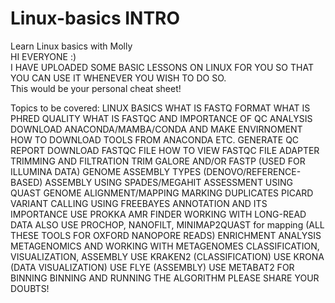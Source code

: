# Linux-basics INTRO
Learn Linux basics with Molly  
HI EVERYONE :)   
I HAVE UPLOADED SOME BASIC LESSONS ON LINUX FOR YOU SO THAT YOU CAN USE IT WHENEVER YOU WISH TO DO SO.   
This would be your personal cheat sheet! 

Topics to be covered: 
LINUX BASICS 
WHAT IS FASTQ FORMAT 
WHAT IS PHRED QUALITY 
WHAT IS FASTQC AND IMPORTANCE OF QC ANALYSIS
DOWNLOAD ANACONDA/MAMBA/CONDA AND MAKE ENVIRNOMENT 
HOW TO DOWNLOAD TOOLS FROM ANACONDA ETC. 
GENERATE QC REPORT 
DOWNLOAD FASTQC FILE 
HOW TO VIEW FASTQC FILE 
ADAPTER TRIMMING AND FILTRATION
TRIM GALORE AND/OR FASTP (USED FOR ILLUMINA DATA) 
GENOME ASSEMBLY TYPES (DENOVO/REFERENCE-BASED)
ASSEMBLY USING SPADES/MEGAHIT
ASSESSMENT USING QUAST
GENOME ALIGNMENT/MAPPING
MARKING DUPLICATES PICARD
VARIANT CALLING USING FREEBAYES
ANNOTATION AND ITS IMPORTANCE
USE PROKKA 
AMR FINDER
WORKING WITH LONG-READ DATA
ALSO USE PROCHOP, NANOFILT, MINIMAP2QUAST for mapping (ALL THESE TOOLS FOR OXFORD NANOPORE READS) 
ENRICHMENT ANALYSIS 
METAGENOMICS AND WORKING WITH METAGENOMES
CLASSIFICATION, VISUALIZATION, ASSEMBLY 
USE KRAKEN2 (CLASSIFICATION)
USE KRONA (DATA VISUALIZATION) 
USE FLYE (ASSEMBLY) 
USE METABAT2 FOR BINNING 
BINNING AND RUNNING THE ALGORITHM 
PLEASE SHARE YOUR DOUBTS! 
